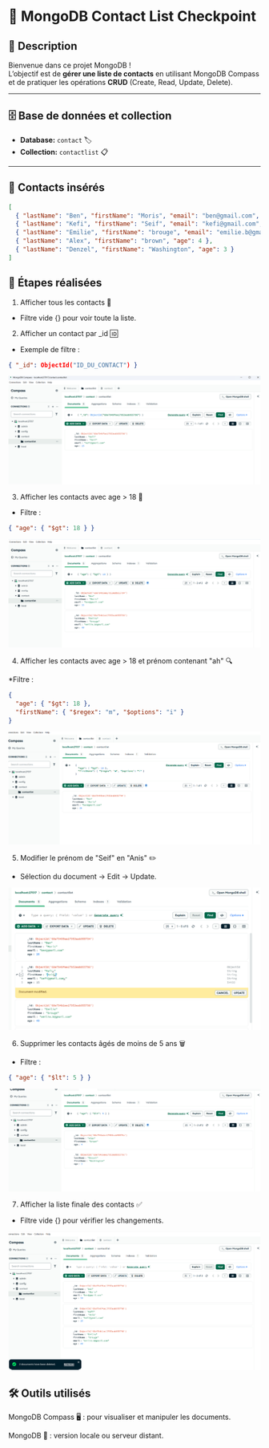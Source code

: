 # 📇 MongoDB Contact List Checkpoint

## 📝 Description
Bienvenue dans ce projet MongoDB !  
L’objectif est de **gérer une liste de contacts** en utilisant MongoDB Compass et de pratiquer les opérations **CRUD** (Create, Read, Update, Delete).  

---

## 🗄️ Base de données et collection

- **Database:** `contact` 🏷️  
- **Collection:** `contactlist` 📋  

---

## 👥 Contacts insérés

```json
[
  { "lastName": "Ben", "firstName": "Moris", "email": "ben@gmail.com", "age": 26 },
  { "lastName": "Kefi", "firstName": "Seif", "email": "kefi@gmail.com", "age": 15 },
  { "lastName": "Emilie", "firstName": "brouge", "email": "emilie.b@gmail.com", "age": 40 },
  { "lastName": "Alex", "firstName": "brown", "age": 4 },
  { "lastName": "Denzel", "firstName": "Washington", "age": 3 }
]
```
## 🔧 Étapes réalisées

1. Afficher tous les contacts 👀

  * Filtre vide {} pour voir toute la liste.

2. Afficher un contact par _id 🆔

  * Exemple de filtre :

```json
{ "_id": ObjectId("ID_DU_CONTACT") }
```
![Résultat](images/capture2.png)


3. Afficher les contacts avec age > 18 🎂

  * Filtre :

```json
{ "age": { "$gt": 18 } }
```
![Résultat](images/capture3.png)

4. Afficher les contacts avec age > 18 et prénom contenant "ah" 🔍

  *Filtre :
```json
{ 
  "age": { "$gt": 18 },
  "firstName": { "$regex": "m", "$options": "i" } 
}
```
![Résultat](images/capture4.png)

5. Modifier le prénom de "Seif" en "Anis" ✏️

  * Sélection du document → Edit → Update.

![Résultat](images/capture5.png)

6. Supprimer les contacts âgés de moins de 5 ans 🗑️

  * Filtre :
```json
{ "age": { "$lt": 5 } }
```
![Résultat](images/capture6.png)


7. Afficher la liste finale des contacts ✅

  * Filtre vide {} pour vérifier les changements.

![Résultat](images/capture7.png)


## 🛠️ Outils utilisés

MongoDB Compass 🖥️ : pour visualiser et manipuler les documents.

MongoDB 💾 : version locale ou serveur distant.